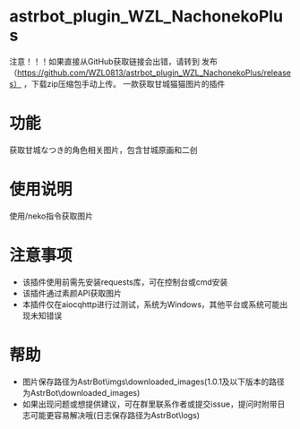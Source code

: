 # astrbot_plugin_WZL_NachonekoPlus
注意！！！如果直接从GitHub获取链接会出错，请转到 发布（https://github.com/WZL0813/astrbot_plugin_WZL_NachonekoPlus/releases） ，下载zip压缩包手动上传。
一款获取甘城猫猫图片的插件
# 功能
获取甘城なつき的角色相关图片，包含甘城原画和二创
# 使用说明
使用/neko指令获取图片
# 注意事项
* 该插件使用前需先安装requests库，可在控制台或cmd安装
* 该插件通过素颜API获取图片
* 本插件仅在aiocqhttp进行过测试，系统为Windows，其他平台或系统可能出现未知错误
# 帮助
* 图片保存路径为AstrBot\imgs\downloaded_images(1.0.1及以下版本的路径为AstrBot\downloaded_images)
* 如果出现问题或想提供建议，可在群里联系作者或提交issue，提问时附带日志可能更容易解决哦(日志保存路径为AstrBot\logs)
